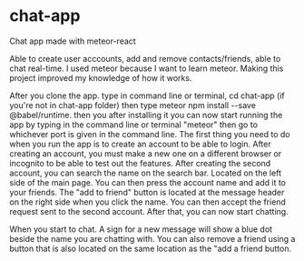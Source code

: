 # chat-app
Chat app made with meteor-react

Able to create user acccounts, add and remove contacts/friends, able to chat real-time.
I used meteor because I want to learn meteor. Making this project improved my knowledge of how it works.

After you clone the app. type in command line or terminal, cd chat-app (if you're not in chat-app folder) then type 
meteor npm install --save @babel/runtime.
then you after installing it you can now start running the app by typing in the command line or terminal "meteor" then go to whichever port is given in the command line. 
The first thing you need to do when you run the app is to create an account to be able to login. 
After creating an account, you must make a new one on a different browser or incognito to be able to test out the features.
After creating the second account, you can search the name on the search bar. Located on the left side of the main page.
You can then press the account name and add it to your friends. The "add to friend" button is located at the message header on the right side when you click the name.
You can then accept the friend request sent to the second account. After that, you can now start chatting. 

When you start to chat. A sign for a new message will show a blue dot beside the name you are chatting with.
You can also remove a friend using a button that is also located on the same location as the "add a friend button.

